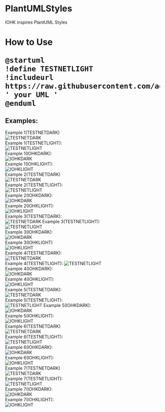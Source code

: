# PlantUMLStyles
IOHK inspires PlantUML Styles

<h1>How to Use

```plantuml
@startuml
!define TESTNETLIGHT
!includeurl https://raw.githubusercontent.com/adrian052/PlantUMLStyles/master/iohkStyle.puml
' your UML '
@enduml
```

Examples:
--------------------------------------------------
Example 1(TESTNETDARK)   
![TESTNETDARK](https://github.com/adrian052/PlantUMLStyles/blob/master/images/prueba1.puml.TESTNETDARK.svg)  
Example 1(TESTNETLIGHT):  
![TESTNETLIGHT](https://github.com/adrian052/PlantUMLStyles/blob/master/images/prueba1.puml.TESTNETLIGHT.svg)  
Example 1(IOHKDARK):   
![IOHKDARK](https://github.com/adrian052/PlantUMLStyles/blob/master/images/prueba1.puml.IOHKDARK.svg)  
Example 1(IOHKLIGHT):  
![IOHKLIGHT](https://github.com/adrian052/PlantUMLStyles/blob/master/images/prueba1.puml.IOHKLIGHT.svg)  
Example 2(TESTNETDARK)  
![TESTNETDARK](https://github.com/adrian052/PlantUMLStyles/blob/master/images/prueba2.puml.TESTNETDARK.svg)  
Example 2(TESTNETLIGHT):  
![TESTNETLIGHT](https://github.com/adrian052/PlantUMLStyles/blob/master/images/prueba2.puml.TESTNETLIGHT.svg)   
Example 2(IOHKDARK):  
![IOHKDARK](https://github.com/adrian052/PlantUMLStyles/blob/master/images/prueba2.puml.IOHKDARK.svg)    
Example 2(IOHKLIGHT):   
![IOHKLIGHT](https://github.com/adrian052/PlantUMLStyles/blob/master/images/prueba2.puml.IOHKLIGHT.svg)   
Example 3(TESTNETDARK):  
![TESTNETDARK](https://github.com/adrian052/PlantUMLStyles/blob/master/images/prueba3.puml.TESTNETDARK.svg)
Example 3(TESTNETLIGHT):  
![TESTNETLIGHT](https://github.com/adrian052/PlantUMLStyles/blob/master/images/prueba3.puml.TESTNETLIGHT.svg)  
Example 3(IOHKDARK):  
![IOHKDARK](https://github.com/adrian052/PlantUMLStyles/blob/master/images/prueba3.puml.IOHKDARK.svg)  
Example 3(IOHKLIGHT)  
![IOHKLIGHT](https://github.com/adrian052/PlantUMLStyles/blob/master/images/prueba3.puml.IOHKLIGHT.svg)  
Example 4(TESTNETDARK):  
![TESTNETDARK](https://github.com/adrian052/PlantUMLStyles/blob/master/images/prueba4.puml.TESTNETDARK.svg)  
Example 4(TESTNETLIGHT): 
![TESTNETLIGHT](https://github.com/adrian052/PlantUMLStyles/blob/master/images/prueba4.puml.TESTNETLIGHT.svg)   
Example 4(IOHKDARK):  
![IOHKDARK](https://github.com/adrian052/PlantUMLStyles/blob/master/images/prueba4.puml.IOHKDARK.svg)   
Example 4(IOHKLIGHT):  
![IOHKLIGHT](https://github.com/adrian052/PlantUMLStyles/blob/master/images/prueba4.puml.IOHKLIGHT.svg)  
Example 5(TESTNETDARK):  
![TESTNETDARK](https://github.com/adrian052/PlantUMLStyles/blob/master/images/prueba5.puml.TESTNETDARK.svg)  
Example 5(TESTNETLIGHT):  
![TESTNETLIGHT](https://github.com/adrian052/PlantUMLStyles/blob/master/images/prueba5.puml.TESTNETLIGHT.svg) 
Example 5(IOHKDARK):  
![IOHKDARK](https://github.com/adrian052/PlantUMLStyles/blob/master/images/prueba5.puml.IOHKDARK.svg)  
Example 5(IOHKLIGHT):  
![IOHKLIGHT](https://github.com/adrian052/PlantUMLStyles/blob/master/images/prueba5.puml.IOHKLIGHT.svg)  
Example 6(TESTNETDARK)  
![TESTNETDARK](https://github.com/adrian052/PlantUMLStyles/blob/master/images/prueba6.puml.TESTNETDARK.svg)  
Example 6(TESTNETLIGHT):  
![TESTNETLIGHT](https://github.com/adrian052/PlantUMLStyles/blob/master/images/prueba6.puml.TESTNETLIGHT.svg)  
Example 6(IOHKDARK):   
![IOHKDARK](https://github.com/adrian052/PlantUMLStyles/blob/master/images/prueba6.puml.IOHKDARK.svg)  
Example 6(IOHKLIGHT):  
![IOHKLIGHT](https://github.com/adrian052/PlantUMLStyles/blob/master/images/prueba6.puml.IOHKLIGHT.svg)  
Example 7(TESTNETDARK)  
![TESTNETDARK](https://github.com/adrian052/PlantUMLStyles/blob/master/images/prueba7.puml.TESTNETDARK.svg)  
Example 7(TESTNETLIGHT):   
![TESTNETLIGHT](https://github.com/adrian052/PlantUMLStyles/blob/master/images/prueba7.puml.TESTNETLIGHT.svg)  
Example 7(IOHKDARK):   
![IOHKDARK](https://github.com/adrian052/PlantUMLStyles/blob/master/images/prueba7.puml.IOHKDARK.svg)  
Example 7(IOHKLIGHT):   
![IOHKLIGHT](https://github.com/adrian052/PlantUMLStyles/blob/master/images/prueba7.puml.IOHKLIGHT.svg)  